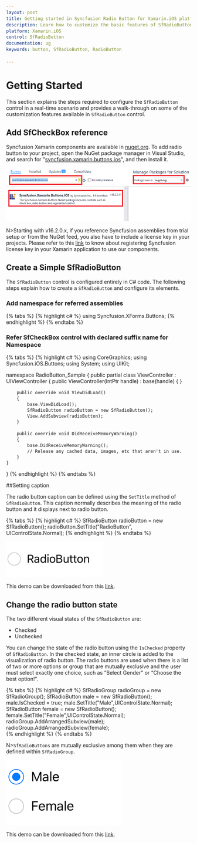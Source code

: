 ```yaml
---
layout: post
title: Getting started in Syncfusion Radio Button for Xamarin.iOS platform
description: Learn how to customize the basic features of SfRadioButton
platform: Xamarin.iOS
control: SfRadioButton
documentation: ug 
keywords: button, SfRadioButton, RadioButton

---
```


# Getting Started
This section explains the steps required to configure the `SfRadioButton` control in a real-time scenario and provides a walk-through on some of the customization features available in `SfRadioButton` control.

## Add SfCheckBox reference
Syncfusion Xamarin components are available in [nuget.org](https://www.nuget.org/). To add radio button to your project, open the NuGet package manager in Visual Studio, and search for "[syncfusion.xamarin.buttons.ios](https://www.nuget.org/packages/Syncfusion.Xamarin.Buttons.iOS)", and then install it. 

![Xamarin.iOS Radio Button NuGet](Images/nuget.png)

N>Starting with v16.2.0.x, if you reference Syncfusion assemblies from trial setup or from the NuGet feed, you also have to include a license key in your projects. Please refer to this [link](https://help.syncfusion.com/common/essential-studio/licensing/license-key) to know about registering Syncfusion license key in your Xamarin application to use our components.

## Create a Simple SfRadioButton
The `SfRadioButton` control is configured entirely in C# code. The following steps explain how to create a `SfRadioButton` and configure its elements.

### Add namespace for referred assemblies

{% tabs %}
{% highlight c# %}
using Syncfusion.XForms.Buttons;
{% endhighlight %}
{% endtabs %}

### Refer SfCheckBox control with declared suffix name for Namespace

{% tabs %}
{% highlight c# %}
using CoreGraphics;
using Syncfusion.iOS.Buttons;
using System;
using UIKit;

namespace RadioButton_Sample
{
    public partial class ViewController : UIViewController
    {
        public ViewController(IntPtr handle) : base(handle)
        {
        }

        public override void ViewDidLoad()
        {
            base.ViewDidLoad();
            SfRadioButton radioButton = new SfRadioButton();
            View.AddSubview(radioButton);
        }

        public override void DidReceiveMemoryWarning()
        {
            base.DidReceiveMemoryWarning();
            // Release any cached data, images, etc that aren't in use.
        }
    }
}
{% endhighlight %}
{% endtabs %}

##Setting caption

The radio button caption can be defined using the `SetTitle` method of `SfRadioButton`. This caption normally describes the meaning of the radio button and it displays next to radio button.
 
{% tabs %}
{% highlight c# %}
SfRadioButton radioButton = new SfRadioButton(); 
radioButton.SetTitle("RadioButton", UIControlState.Normal);
{% endhighlight %}
{% endtabs %}

![Xamarin.iOS Radio Button caption text](Images/Caption.png)

This demo can be downloaded from this [link](http://files2.syncfusion.com/Xamarin.iOS/Samples/RadioButton_GettingStarted.zip).

## Change the radio button state

The two different visual states of the `SfRadioButton` are:

* Checked
* Unchecked

You can change the state of the radio button using the `IsChecked` property of `SfRadioButton`. In the checked state, an inner circle is added to the visualization of radio button.
The radio buttons are used when there is a list of two or more options or group that are mutually exclusive and the user must select exactly one choice, such as “Select Gender” or “Choose the best option!”.

{% tabs %}
{% highlight c# %}
SfRadioGroup radioGroup = new SfRadioGroup();
SfRadioButton male = new SfRadioButton();
male.IsChecked = true;
male.SetTitle("Male",UIControlState.Normal);
SfRadioButton female = new SfRadioButton();
female.SetTitle("Female",UIControlState.Normal);
radioGroup.AddArrangedSubview(male);
radioGroup.AddArrangedSubview(female);  
{% endhighlight %}
{% endtabs %}

N>`SfRadioButtons` are mutually exclusive among them when they are defined within `SfRadioGroup`.

![Xamarin.iOS Radio Button states](Images/StateChage.png)

This demo can be downloaded from this [link](http://files2.syncfusion.com/Xamarin.iOS/Samples/RadioButton_StateChanging.zip).
